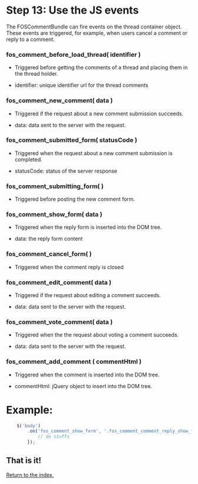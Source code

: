 Step 13: Use the JS events
===========================================

The FOSCommentBundle can fire events on the thread container object.
These events are triggered, for example, when users cancel a comment or reply to a comment.


### fos_comment_before_load_thread( identifier )

- Triggered before getting the comments of a thread and placing them in the thread holder.

- identifier: unique identifier url for the thread comments


### fos_comment_new_comment( data )

- Triggered if the request about a new comment submission succeeds.

- data: data sent to the server with the request.


### fos_comment_submitted_form( statusCode )

 - Triggered when the request about a new comment submission is completed.

 - statusCode: status of the server response


### fos_comment_submitting_form(  )

 - Triggered before posting the new comment form.


### fos_comment_show_form( data )

 - Triggered when the reply form is inserted into the DOM tree.

 - data: the reply form content


### fos_comment_cancel_form(  )

 - Triggered when the comment reply is closed


### fos_comment_edit_comment( data )

 - Triggered if the request about editing a comment succeeds.

 - data: data sent to the server with the request.

### fos_comment_vote_comment( data )

 - Triggered when the the request about voting a comment succeeds.

 - data: data sent to the server with the request.


### fos_comment_add_comment ( commentHtml )

 - Triggered when the comment is inserted into the DOM tree.

 - commentHtml: jQuery object to insert into the DOM tree.



Example:
=============================

```js
    $('body')
        .on('fos_comment_show_form', '.fos_comment_comment_reply_show_form', function (event, data) {
            // do stuffs
        });

```

## That is it!
[Return to the index.](index.md)
